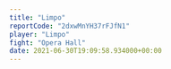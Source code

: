 ```yaml
---
title: "Limpo"
reportCode: "2dxwMnYH37rFJfN1"
player: "Limpo"
fight: "Opera Hall"
date: 2021-06-30T19:09:58.934000+00:00
---
```

